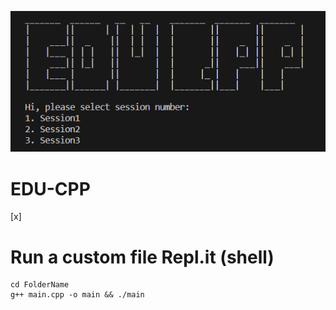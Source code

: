 ![image](https://raw.githubusercontent.com/ahspace7/EDU-CPP/main/object-storage/pic.PNG)

# EDU-CPP
[x]

# Run a custom file Repl.it (shell)
```run
cd FolderName
g++ main.cpp -o main && ./main
```
